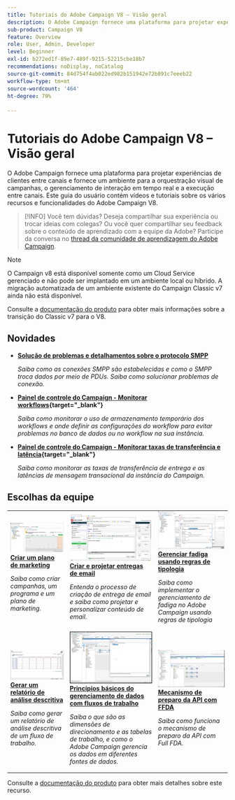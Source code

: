 ```yaml
---
title: Tutoriais do Adobe Campaign V8 – Visão geral
description: O Adobe Campaign fornece uma plataforma para projetar experiências de clientes entre canais e fornece um ambiente para a orquestração visual de campanhas, o gerenciamento de interação em tempo real e a execução entre canais. Este guia do usuário contém vídeos e tutoriais sobre os vários recursos e características do Adobe Campaign Standard.
sub-product: Campaign V8
feature: Overview
role: User, Admin, Developer
level: Beginner
exl-id: b272ed1f-89e7-489f-9215-52215cbe18b7
recommendations: noDisplay, noCatalog
source-git-commit: 84d754f4ab022ed982b151942e72b891c7eeeb22
workflow-type: tm+mt
source-wordcount: '464'
ht-degree: 79%

---
```


# Tutoriais do Adobe Campaign V8 – Visão geral

O Adobe Campaign fornece uma plataforma para projetar experiências de clientes entre canais e fornece um ambiente para a orquestração visual de campanhas, o gerenciamento de interação em tempo real e a execução entre canais. Este guia do usuário contém vídeos e tutoriais sobre os vários recursos e funcionalidades do Adobe Campaign V8.

>[!INFO]
> Você tem dúvidas? Deseja compartilhar sua experiência ou trocar ideias com colegas? Ou você quer compartilhar seu feedback sobre o conteúdo de aprendizado com a equipe da Adobe? Participe da conversa no [thread da comunidade de aprendizagem do Adobe Campaign](https://experienceleaguecommunities.adobe.com:443/t5/adobe-campaign-classic/join-the-discussion-on-adobe-campaign-learning/td-p/419096).

>[!NOTE]
> O Campaign v8 está disponível somente como um Cloud Service gerenciado e não pode ser implantado em um ambiente local ou híbrido. A migração automatizada de um ambiente existente do Campaign Classic v7 ainda não está disponível.
>
>Consulte a [documentação do produto](https://experienceleague.adobe.com/docs/campaign/campaign-v8/new/v7-to-v8.html) para obter mais informações sobre a transição do Classic v7 para o V8.

## Novidades

* **[Solução de problemas e detalhamentos sobre o protocolo SMPP](https://experienceleague.adobe.com/docs/campaign-learn/set-up-sms-for-adobe-campaign/smpp-deep-dive-and-troubleshooting.html?lang=pt-BR)**

   *Saiba como as conexões SMPP são estabelecidas e como o SMPP troca dados por meio de PDUs. Saiba como solucionar problemas de conexão.*

* **[Painel de controle do Campaign - Monitorar workflows](https://experienceleague.adobe.com/docs/control-panel-learn/tutorials/performance-monitoring/monitor-workflows.html?lang=en){target=&quot;_blank&quot;}**

   *Saiba como monitorar o uso de armazenamento temporário dos workflows e onde definir as configurações do workflow para evitar problemas no banco de dados ou no workflow na sua instância.*

* **[Painel de controle do Campaign - Monitorar taxas de transferência e latência](https://experienceleague.adobe.com/docs/control-panel-learn/tutorials/performance-monitoring/monitor-throughputs-and-latency.html?lang=en){target=&quot;_blank&quot;}**

   *Saiba como monitorar as taxas de transferência de entrega e as latências de mensagem transacional da instância do Campaign.*

## Escolhas da equipe

<table>
<tr>
  <td>
    <a href="/help/get-started/create-a-marketing-plan-programs-and-campaigns.md">
      <img alt="Criar campanhas, um programa e um plano de marketing (vídeo)" src="./assets/333810.jpg"/>
    </a>
    <div>
      <a href="/help/get-started/create-a-marketing-plan-programs-and-campaigns.md">
    <strong>Criar um plano de marketing</strong>
    </a>
    </div>
    <p>
    <em>Saiba como criar campanhas, um programa e um plano de marketing.</em>
    <p>
  </td>
   <td>
    <a href="./content-creation/create-and-design-email-deliveries.md">
      <img alt="Criar e projetar entregas de email (vídeo)" src="./assets/333476.jpg" />
    </a>
    <div>
      <a href="./content-creation/create-and-design-email-deliveries.md">
    <strong>Criar e projetar entregas de email</strong>
    </a>
    </div>
    <p>
    <em>Entenda o processo de criação de entrega de email e saiba como projetar e personalizar conteúdo de email.
</em>
    <p>
  </td>
  <td>
    <a href="./send-messages/fatigue-management/typology-rules-for-fatigue-management.md">
      <img alt="Gerenciar fadiga usando regras de tipologia (vídeo)" src="./assets/333787.jpg" />
    </a>
    <div>
      <a href="./send-messages/fatigue-management/typology-rules-for-fatigue-management.md">
    <strong>Gerenciar fadiga usando regras de tipologia</strong>
    </a>
    </div>
    <p>
    <em>Saiba como implementar o gerenciamento de fadiga no Adobe Campaign usando regras de tipologia </em>
    <p>
  </td>
</tr>
<tr>
</td>
  <td>
    <a href="./reporting/generate-a-descriptive-analysis-report.md">
      <img alt="Gerar um relatório de análise descritiva" src="./assets/333994.jpg" />
    </a>
    <div>
      <a href="./reporting/generate-a-descriptive-analysis-report.md">
    <strong>Gerar um relatório de análise descritiva</strong>
    </a>
    </div>
    <p>
    <em>Saiba como gerar um relatório de análise descritiva de um fluxo de trabalho.</em>
    <p>
  </td>
  <td>
   <a href="./data-management/data-management-fundamentals.md">
      <img alt="Princípios básicos do gerenciamento de dados com fluxos de trabalho" src="./assets/339992.jpg" />
    </a>
     <div>
      <a href="./data-management/data-management-fundamentals.md">
    <strong>Princípios básicos do gerenciamento de dados com fluxos de trabalho</strong>
    </a>
    </div>
    <p>
    <em>Saiba o que são as dimensões de direcionamento e as tabelas de trabalho, e como o Adobe Campaign gerencia os dados em diferentes fontes de dados.</em>
    <p>
  </td>
  <td>
   <a href="./data-management/api-staging-mechanism.md">
      <img alt="Mecanismo de preparo da API com FFDA" src="./assets/339276.jpg" />
    </a>
     <div>
      <a href="./data-management/api-staging-mechanism.md">
    <strong>Mecanismo de preparo da API com FFDA</strong>
    </a>
    </div>
    <p>
    <em>Saiba como funciona o mecanismo de preparo da API com Full FDA.</em>
    <p>
  </td>
</tr>
</table>

Consulte a [documentação do produto](https://experienceleague.adobe.com/docs/campaign-v8.html?lang=pt-BR) para obter mais detalhes sobre este recurso.

